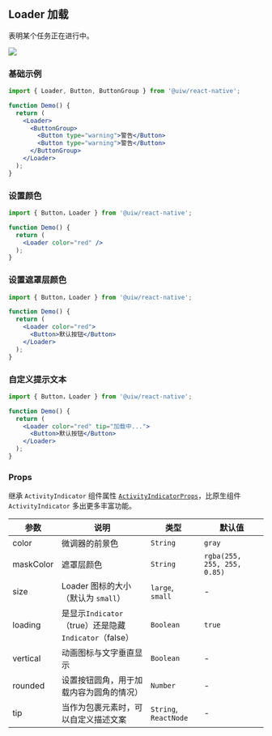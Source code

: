 Loader 加载
---

表明某个任务正在进行中。

![](https://user-images.githubusercontent.com/66067296/139398047-e59f2b9d-ced1-46d2-b45c-b9e35d04b825.gif)<!--rehype:style=zoom: 33%;float: right; margin-left: 15px;-->

### 基础示例

<!--DemoStart--> 
```jsx
import { Loader, Button, ButtonGroup } from '@uiw/react-native';

function Demo() {
  return (
    <Loader>
      <ButtonGroup>
        <Button type="warning">警告</Button>
        <Button type="warning">警告</Button>
      </ButtonGroup>
    </Loader>
  );
}
```
<!--End-->

### 设置颜色

<!--DemoStart--> 
```jsx
import { Button，Loader } from '@uiw/react-native';

function Demo() {
  return (
    <Loader color="red" />
  );
}
```
<!--End-->

### 设置遮罩层颜色

<!--DemoStart--> 
```jsx
import { Button，Loader } from '@uiw/react-native';

function Demo() {
  return (
    <Loader color="red">
      <Button>默认按钮</Button>
    </Loader>
  );
}
```
<!--End-->

### 自定义提示文本

<!--DemoStart--> 
```jsx
import { Button，Loader } from '@uiw/react-native';

function Demo() {
  return (
    <Loader color="red" tip="加载中...">
      <Button>默认按钮</Button>
    </Loader>
  );
}
```
<!--End-->


### Props

继承 `ActivityIndicator` 组件属性 [`ActivityIndicatorProps`](https://facebook.github.io/react-native/docs/activityindicator#props)，比原生组件 `ActivityIndicator` 多出更多丰富功能。

| 参数 | 说明 | 类型 | 默认值 |
|------|------|-----|------|
| color | 微调器的前景色 | `String` | `gray` |
| maskColor | 遮罩层颜色 | `String` | `rgba(255, 255, 255, 0.85)` |
| size | Loader 图标的大小（默认为 `small`） | `large`, `small` | - |
| loading | 是显示`Indicator`（true）还是隐藏`Indicator`（false） | `Boolean` | `true` |
| vertical | 动画图标与文字垂直显示 | `Boolean` | - |
| rounded | 设置按钮圆角，用于加载内容为圆角的情况） | `Number` | - |
| tip | 当作为包裹元素时，可以自定义描述文案 | `String`, `ReactNode` | - |
